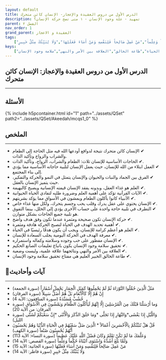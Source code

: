 ```yaml
---
layout: default
title: الدرس الأول من دروس العقيدة والإعجاز- الإنسان كائن متحرك
description: تمهيد - علة وجود الإنسان - ١ متى تصح حركة الإنسان؟
parent: الفصل ٢
nav_order: 1
grand_parent: العقيدة و الاعجاز
tags: 
    ["مَثَلُ الَّذِينَ حُمِّلُوا التَّوْرَاةَ ثُمَّ لَمْ يَحْمِلُوهَا كَمَثَلِ الْحِمَارِ يَحْمِلُ أَسْفَاراً","إِنْ هُمْ إِلَّا كَالْأَنْعَامِ بَلْ هُمْ أَضَلُّ سَبِيلاً","خُشُبٌ مُسَنَّدَةٌ","وَما أَرْسَلْنَا قَبْلَكَ مِنَ الْمُرْسَلِينَ إِلَّا إِنَّهُمْ لَيَأْكُلُونَ الطَّعَامَ وَيَمْشُونَ فِي الْأَسْوَاقِ","وَاللَّيْلِ إِذَا يَغْشَى*وَالنَّهَارِ إِذَا تَجَلَّى *وَمَا خَلَقَ الذَّكَرَ وَالْأُنْثَى *إِنَّ سَعْيَكُمْ لَشَتَّى","قُلْ هَلْ نُنَبِّئُكُمْ بِالْأَخْسَرِينَ أَعْمَالاً * الَّذِينَ ضَلَّ سَعْيُهُمْ فِي الْحَيَاةِ الدُّنْيَا وَهُمْ يَحْسَبُونَ أَنَّهُمْ يُحْسِنُونَ صُنْعاً","وَعَلَّمَكَ مَا لَمْ تَكُنْ تَعْلَمُ وَكَانَ فَضْلُ اللَّهِ عَلَيْكَ عَظِيماً","وَلَمَّا بَلَغَ أَشُدَّهُ وَاسْتَوَى آتَيْنَاهُ حُكْماً وَعِلْماً","مَنْ عَمِلَ صَالِحاً فَلِنَفْسِهِ وَمَنْ أَسَاءَ فَعَلَيْهَا","وَلَا يُنَبِّئُكَ مِثْلُ خَبِيرٍ"]
keys:
    ["الإنسان كائن متحرك","الحاجات الأساسية","العلم غذاء العقل","الهدف في الحياة","طاعة الخالق","العلاقة بين الأمر والنهي","سلامة وجود الإنسان"]
---
```

## ‏الدرس الأول من دروس العقيدة والإعجاز: الإنسان كائن متحرك
***
## الأسئلة 
{% include h5pcontainer.html id="1" path="../assets/QSet" path2="../assets/QSet/Akeedah/mcqs1_0" %}
## الملخص
***
- ‏✔ الإنسان كائن متحرك نتيجة لدوافع أودعها الله فيه مثل الحاجة إلى الطعام والشراب والزواج وتأكيد الذات. 
- ‏✔ الحاجات الأساسية للإنسان ثلاث: الطعام والشراب، الزواج، وتأكيد الذات. 
- ‏✔ العمل ابتلاء من الله للإنسان، حيث يعمل الإنسان لتلبية حاجاته الأساسية مما يؤدي إلى بناء المجتمع. 
- ‏✔ الفرق بين الجماد والنبات والحيوان والإنسان يتمثل في النمو والحركة والتفكير، حيث يتميز الإنسان بالعقل. 
- ‏✔ العلم هو غذاء العقل، وبدونه يفقد الإنسان قيمته الإنسانية ويصبح كالبهيمة. 
- ‏✔ الآيات القرآنية تؤكد على أهمية العلم وضرورة طلبه لتفادي الحياة الحيوانية. 
- ‏✔ الأنبياء كانوا يأكلون الطعام ويمشون في الأسواق مما يؤكد بشريتهم. 
- ‏✔ الإنسان يحتوي على عقل يدرك وقلب يحب وجسم يتحرك، ولكل منها غذاء خاص. 
- ‏✔ التطرف في تلبية حاجة واحدة على حساب الأخرى يؤدي إلى الخلل، بينما التفوق هو تلبية جميع الحاجات بشكل متوازن. 
- ‏✔ حركة الإنسان تكون صحيحة ومثمرة عندما تكون وفق هدف واضح. 
- ‏✔ أهمية تحديد الهدف في الحياة لتصبح الحركة هادفة ومثمرة. 
- ‏✔ العلم هو أعظم كرامة للإنسان، ويجب أن يكون هدفًا رئيسيًا في الحياة. 
- ‏✔ معرفة الهدف في الحركة اليومية يجلب السعادة للإنسان. 
- ‏✔ الإنسان مفطور على حب وجوده وسلامته وكماله واستمراره. 
- ‏✔ تحقيق سلامة وجود الإنسان يكون باتباع تعليمات الصانع الحكيم. 
- ‏✔ العلاقة بين الأمر والنهي ونتائجهما علاقة علمية، وليست وضعية. 
- ‏✔ طاعة الخالق الخبير العليم هي مفتاح تحقيق سلامة وجود الإنسان. 

## 📜آيات وأحاديث
***
- ‏مَثَلُ الَّذِينَ حُمِّلُوا التَّوْرَاةَ ثُمَّ لَمْ يَحْمِلُوهَا كَمَثَلِ الْحِمَارِ يَحْمِلُ أَسْفَاراً (سورة الجمعة)
- ‏إِنْ هُمْ إِلَّا كَالْأَنْعَامِ بَلْ هُمْ أَضَلُّ سَبِيلاً (سورة الفرقان)
- ‏خُشُبٌ مُسَنَّدَةٌ (سورة المنافقون: الآية 4)
- ‏وَما أَرْسَلْنَا قَبْلَكَ مِنَ الْمُرْسَلِينَ إِلَّا إِنَّهُمْ لَيَأْكُلُونَ الطَّعَامَ وَيَمْشُونَ فِي الْأَسْوَاقِ (سورة الفرقان: من الآية 20)
- ‏وَاللَّيْلِ إِذَا يَغْشَى*وَالنَّهَارِ إِذَا تَجَلَّى *وَمَا خَلَقَ الذَّكَرَ وَالْأُنْثَى *إِنَّ سَعْيَكُمْ لَشَتَّى (سورة الليل)
- ‏قُلْ هَلْ نُنَبِّئُكُمْ بِالْأَخْسَرِينَ أَعْمَالاً * الَّذِينَ ضَلَّ سَعْيُهُمْ فِي الْحَيَاةِ الدُّنْيَا وَهُمْ يَحْسَبُونَ أَنَّهُمْ يُحْسِنُونَ صُنْعاً (سورة الكهف)
- ‏وَعَلَّمَكَ مَا لَمْ تَكُنْ تَعْلَمُ وَكَانَ فَضْلُ اللَّهِ عَلَيْكَ عَظِيماً (سورة النساء: الآية 113)
- ‏وَلَمَّا بَلَغَ أَشُدَّهُ وَاسْتَوَى آتَيْنَاهُ حُكْماً وَعِلْماً (سورة القصص: الآية 14)
- ‏مَنْ عَمِلَ صَالِحاً فَلِنَفْسِهِ وَمَنْ أَسَاءَ فَعَلَيْهَا (سورة الجاثية: الآية 15)
- ‏وَلَا يُنَبِّئُكَ مِثْلُ خَبِيرٍ (سورة فاطر: الآية 14)

